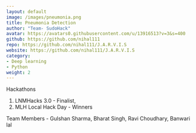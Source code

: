 ```yaml
---
layout: default
image: /images/pneumonia.png
title: Pneumonia Detection
author: "Team- SudoHack"
avatar: https://avatars0.githubusercontent.com/u/13916513?v=3&s=400 
github: https://github.com/nihal111
repo: https://github.com/nihal111/J.A.R.V.I.S
website: https://github.com/nihal111/J.A.R.V.I.S
category:
- Deep learning
- Python
weight: 2
---
```

Hackathons 
1. LNMHacks 3.0 - Finalist,
2. MLH Local Hack Day - Winners

Team Members - Gulshan Sharma, Bharat Singh, Ravi Choudhary, Banwari lal

